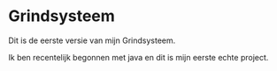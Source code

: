 # Grindsysteem


Dit is de eerste versie van mijn Grindsysteem.

Ik ben recentelijk begonnen met java en dit is mijn eerste echte project.
